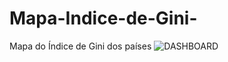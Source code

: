 # Mapa-Indice-de-Gini-
Mapa do Índice de Gini dos países
![DASHBOARD](https://user-images.githubusercontent.com/100307643/171503688-595fdf72-cffd-4b97-919e-875d64153ca9.jpg)

